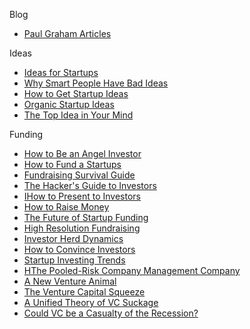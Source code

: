 Blog

*   [Paul Graham Articles](http://paulgraham.com/articles.html)

Ideas
*   [Ideas for Startups](http://www.paulgraham.com/ideas.html)
*   [Why Smart People Have Bad Ideas](http://www.paulgraham.com/bronze.html)
*   [How to Get Startup Ideas](http://www.paulgraham.com/startupideas.html)
*   [Organic Startup Ideas](http://www.paulgraham.com/organic.html)
*   [The Top Idea in Your Mind](http://www.paulgraham.com/top.html)

Funding
*   [How to Be an Angel Investor](http://www.paulgraham.com/angelinvesting.html)
*   [How to Fund a Startups](http://www.paulgraham.com/startupfunding.html)
*   [Fundraising Survival Guide](http://www.paulgraham.com/fundraising.html)
*   [The Hacker's Guide to Investors](http://www.paulgraham.com/guidetoinvestors.html)
*   [IHow to Present to Investors](http://www.paulgraham.com/investors.html)
*   [How to Raise Money](http://www.paulgraham.com/fr.html)
*   [The Future of Startup Funding ](http://www.paulgraham.com/future.html)
*   [High Resolution Fundraising](http://www.paulgraham.com/hiresfund.html)
*   [Investor Herd Dynamics](http://www.paulgraham.com/herd.html)
*   [How to Convince Investors](http://www.paulgraham.com/convince.html)
*   [Startup Investing Trends](http://www.paulgraham.com/invtrend.html)
*   [HThe Pooled-Risk Company Management Company](http://www.paulgraham.com/prcmc.html)
*   [A New Venture Animal](http://www.paulgraham.com/ycombinator.html)
*   [The Venture Capital Squeeze](http://www.paulgraham.com/vcsqueeze.html)
*   [A Unified Theory of VC Suckage](http://www.paulgraham.com/venturecapital.html)
*   [Could VC be a Casualty of the Recession?](http://www.paulgraham.com/divergence.html)


















